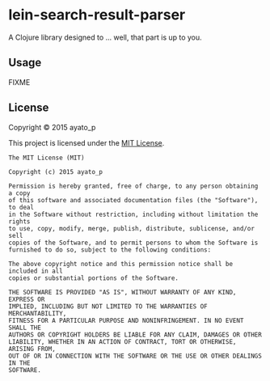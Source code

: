# lein-search-result-parser

A Clojure library designed to ... well, that part is up to you.

## Usage

FIXME

## License

Copyright &copy; 2015 ayato_p

This project is licensed under the [MIT License][license].

[license]: http://opensource.org/licenses/MIT

```
The MIT License (MIT)

Copyright (c) 2015 ayato_p

Permission is hereby granted, free of charge, to any person obtaining a copy
of this software and associated documentation files (the "Software"), to deal
in the Software without restriction, including without limitation the rights
to use, copy, modify, merge, publish, distribute, sublicense, and/or sell
copies of the Software, and to permit persons to whom the Software is
furnished to do so, subject to the following conditions:

The above copyright notice and this permission notice shall be included in all
copies or substantial portions of the Software.

THE SOFTWARE IS PROVIDED "AS IS", WITHOUT WARRANTY OF ANY KIND, EXPRESS OR
IMPLIED, INCLUDING BUT NOT LIMITED TO THE WARRANTIES OF MERCHANTABILITY,
FITNESS FOR A PARTICULAR PURPOSE AND NONINFRINGEMENT. IN NO EVENT SHALL THE
AUTHORS OR COPYRIGHT HOLDERS BE LIABLE FOR ANY CLAIM, DAMAGES OR OTHER
LIABILITY, WHETHER IN AN ACTION OF CONTRACT, TORT OR OTHERWISE, ARISING FROM,
OUT OF OR IN CONNECTION WITH THE SOFTWARE OR THE USE OR OTHER DEALINGS IN THE
SOFTWARE.
```
